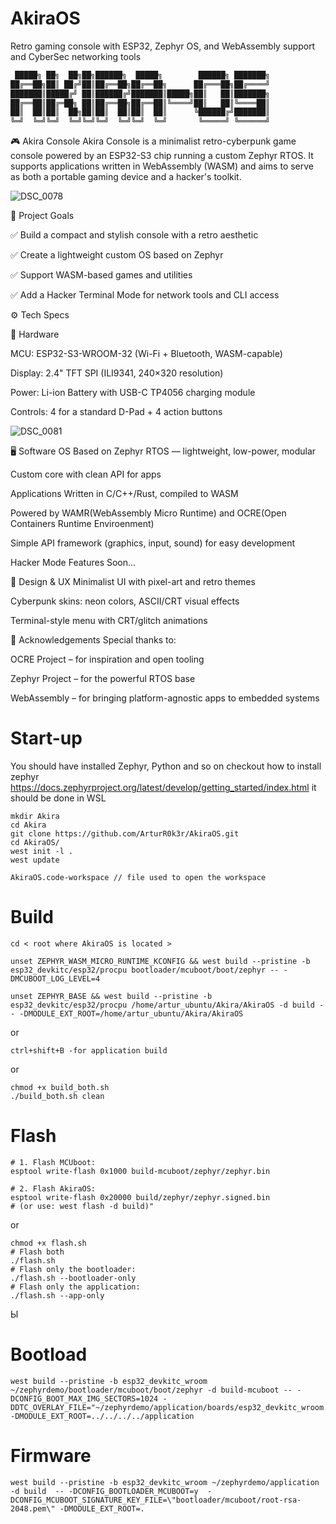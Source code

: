 # AkiraOS
Retro gaming console with ESP32, Zephyr OS, and WebAssembly support and CyberSec networking tools 

```c
 █████╗ ██╗  ██╗██╗██████╗  █████╗        ██████╗ ███████╗  
██╔══██╗██║ ██╔╝██║██╔══██╗██╔══██╗      ██╔═══██╗██╔════╝  
███████║█████╔╝ ██║██████╔╝███████║█████╗██║   ██║███████╗  
██╔══██║██╔═██╗ ██║██╔══██╗██╔══██║╚════╝██║   ██║╚════██║  
██║  ██║██║  ██╗██║██║  ██║██║  ██║      ╚██████╔╝███████║  
╚═╝  ╚═╝╚═╝  ╚═╝╚═╝╚═╝  ╚═╝╚═╝  ╚═╝       ╚═════╝ ╚══════╝  
```

🎮 Akira Console
Akira Console is a minimalist retro-cyberpunk game console powered by an ESP32-S3 chip running a custom Zephyr RTOS. It supports applications written in WebAssembly (WASM) and aims to serve as both a portable gaming device and a hacker's toolkit.

![DSC_0078](https://github.com/user-attachments/assets/8e9d29de-1b5c-471f-b80c-44f2f96c4fae)

📌 Project Goals

✅ Build a compact and stylish console with a retro aesthetic

✅ Create a lightweight custom OS based on Zephyr

✅ Support WASM-based games and utilities

✅ Add a Hacker Terminal Mode for network tools and CLI access

⚙️ Tech Specs

🧠 Hardware

MCU: ESP32-S3-WROOM-32 (Wi-Fi + Bluetooth, WASM-capable)

Display: 2.4" TFT SPI (ILI9341, 240×320 resolution)

Power: Li-ion Battery with USB-C TP4056 charging module

Controls: 4 for a standard D-Pad + 4 action buttons 

![DSC_0081](https://github.com/user-attachments/assets/5d010761-cffb-4be3-8abe-2f69cc3b8900)


🖥 Software
OS
Based on Zephyr RTOS — lightweight, low-power, modular

Custom core with clean API for apps

Applications
Written in C/C++/Rust, compiled to WASM

Powered by WAMR(WebAssembly Micro Runtime) and OCRE(Open Containers Runtime Enviroenment)

Simple API framework (graphics, input, sound) for easy development

Hacker Mode Features
Soon...

🎨 Design & UX
Minimalist UI with pixel-art and retro themes

Cyberpunk skins: neon colors, ASCII/CRT visual effects

Terminal-style menu with CRT/glitch animations

🙏 Acknowledgements
Special thanks to:

OCRE Project – for inspiration and open tooling

Zephyr Project – for the powerful RTOS base

WebAssembly – for bringing platform-agnostic apps to embedded systems





# Start-up
You should have installed Zephyr, Python and so on checkout how to install zephyr
https://docs.zephyrproject.org/latest/develop/getting_started/index.html 
it should be done in WSL 


```shell
mkdir Akira 
cd Akira 
git clone https://github.com/ArturR0k3r/AkiraOS.git
cd AkiraOS/
west init -l .  
west update
```


```shell
AkiraOS.code-workspace // file used to open the workspace
```


# Build 
```Shell 
cd < root where AkiraOS is located >

unset ZEPHYR_WASM_MICRO_RUNTIME_KCONFIG && west build --pristine -b esp32_devkitc/esp32/procpu bootloader/mcuboot/boot/zephyr -- -DMCUBOOT_LOG_LEVEL=4

unset ZEPHYR_BASE && west build --pristine -b esp32_devkitc/esp32/procpu /home/artur_ubuntu/Akira/AkiraOS -d build -- -DMODULE_EXT_ROOT=/home/artur_ubuntu/Akira/AkiraOS
```
or 
```Shell 
ctrl+shift+B -for application build 
```
or
```Shell 
chmod +x build_both.sh
./build_both.sh clean
```



# Flash
```shell
# 1. Flash MCUboot: 
esptool write-flash 0x1000 build-mcuboot/zephyr/zephyr.bin

# 2. Flash AkiraOS: 
esptool write-flash 0x20000 build/zephyr/zephyr.signed.bin
# (or use: west flash -d build)"
```
or
```Shell 
chmod +x flash.sh
# Flash both
./flash.sh
# Flash only the bootloader:
./flash.sh --bootloader-only
# Flash only the application:
./flash.sh --app-only
```
Ы
# Bootload 
```shell
west build --pristine -b esp32_devkitc_wroom ~/zephyrdemo/bootloader/mcuboot/boot/zephyr -d build-mcuboot -- -DCONFIG_BOOT_MAX_IMG_SECTORS=1024 -DDTC_OVERLAY_FILE="~/zephyrdemo/application/boards/esp32_devkitc_wroom.overlay;~/zephyrdemo/bootloader/mcuboot/boot/zephyr/app.overlay" -DMODULE_EXT_ROOT=../../../../application
```

# Firmware
```shell
west build --pristine -b esp32_devkitc_wroom ~/zephyrdemo/application -d build  -- -DCONFIG_BOOTLOADER_MCUBOOT=y  -DCONFIG_MCUBOOT_SIGNATURE_KEY_FILE=\"bootloader/mcuboot/root-rsa-2048.pem\" -DMODULE_EXT_ROOT=.
```

